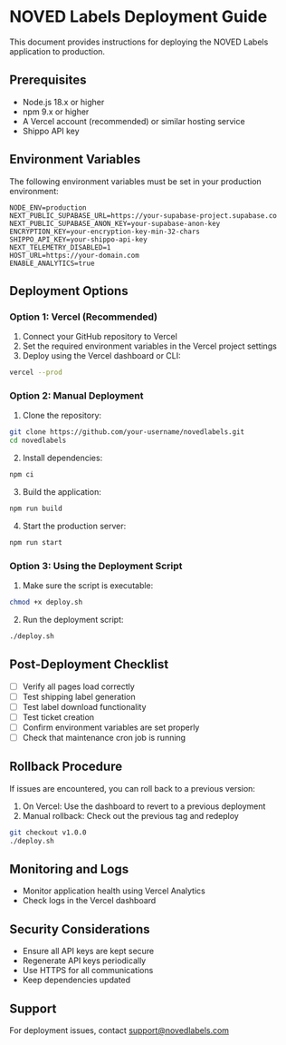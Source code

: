 # NOVED Labels Deployment Guide

This document provides instructions for deploying the NOVED Labels application to production.

## Prerequisites

- Node.js 18.x or higher
- npm 9.x or higher
- A Vercel account (recommended) or similar hosting service
- Shippo API key

## Environment Variables

The following environment variables must be set in your production environment:

```
NODE_ENV=production
NEXT_PUBLIC_SUPABASE_URL=https://your-supabase-project.supabase.co
NEXT_PUBLIC_SUPABASE_ANON_KEY=your-supabase-anon-key
ENCRYPTION_KEY=your-encryption-key-min-32-chars
SHIPPO_API_KEY=your-shippo-api-key
NEXT_TELEMETRY_DISABLED=1
HOST_URL=https://your-domain.com
ENABLE_ANALYTICS=true
```

## Deployment Options

### Option 1: Vercel (Recommended)

1. Connect your GitHub repository to Vercel
2. Set the required environment variables in the Vercel project settings
3. Deploy using the Vercel dashboard or CLI:

```bash
vercel --prod
```

### Option 2: Manual Deployment

1. Clone the repository:

```bash
git clone https://github.com/your-username/novedlabels.git
cd novedlabels
```

2. Install dependencies:

```bash
npm ci
```

3. Build the application:

```bash
npm run build
```

4. Start the production server:

```bash
npm run start
```

### Option 3: Using the Deployment Script

1. Make sure the script is executable:

```bash
chmod +x deploy.sh
```

2. Run the deployment script:

```bash
./deploy.sh
```

## Post-Deployment Checklist

- [ ] Verify all pages load correctly
- [ ] Test shipping label generation
- [ ] Test label download functionality
- [ ] Test ticket creation
- [ ] Confirm environment variables are set properly
- [ ] Check that maintenance cron job is running

## Rollback Procedure

If issues are encountered, you can roll back to a previous version:

1. On Vercel: Use the dashboard to revert to a previous deployment
2. Manual rollback: Check out the previous tag and redeploy

```bash
git checkout v1.0.0
./deploy.sh
```

## Monitoring and Logs

- Monitor application health using Vercel Analytics
- Check logs in the Vercel dashboard

## Security Considerations

- Ensure all API keys are kept secure
- Regenerate API keys periodically
- Use HTTPS for all communications
- Keep dependencies updated

## Support

For deployment issues, contact support@novedlabels.com 